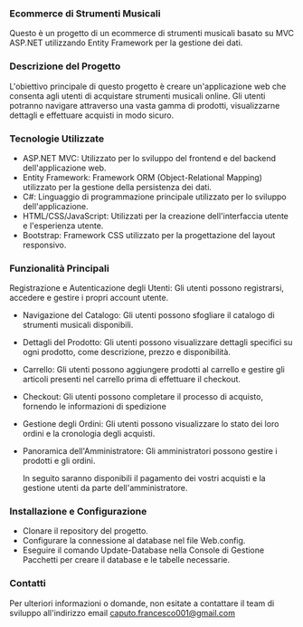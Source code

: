 
### Ecommerce di Strumenti Musicali

Questo è un progetto di un ecommerce di strumenti musicali basato su MVC ASP.NET utilizzando Entity Framework per la gestione dei dati.

### Descrizione del Progetto

L'obiettivo principale di questo progetto è creare un'applicazione web che consenta agli utenti di acquistare strumenti musicali online. Gli utenti potranno navigare attraverso una vasta gamma di prodotti, visualizzarne dettagli e effettuare acquisti in modo sicuro.

### Tecnologie Utilizzate

- ASP.NET MVC: Utilizzato per lo sviluppo del frontend e del backend dell'applicazione web.
- Entity Framework: Framework ORM (Object-Relational Mapping) utilizzato per la gestione della persistenza dei dati.
- C#: Linguaggio di programmazione principale utilizzato per lo sviluppo dell'applicazione.
- HTML/CSS/JavaScript: Utilizzati per la creazione dell'interfaccia utente e l'esperienza utente.
- Bootstrap: Framework CSS utilizzato per la progettazione del layout responsivo.

### Funzionalità Principali

Registrazione e Autenticazione degli Utenti: Gli utenti possono registrarsi, accedere e gestire i propri account utente.

- Navigazione del Catalogo: Gli utenti possono sfogliare il catalogo di strumenti musicali disponibili.
- Dettagli del Prodotto: Gli utenti possono visualizzare dettagli specifici su ogni prodotto, come descrizione, prezzo e disponibilità.
- Carrello: Gli utenti possono aggiungere prodotti al carrello e gestire gli articoli presenti nel carrello prima di effettuare il checkout.
- Checkout: Gli utenti possono completare il processo di acquisto, fornendo le informazioni di spedizione
- Gestione degli Ordini: Gli utenti possono visualizzare lo stato dei loro ordini e la cronologia degli acquisti.
- Panoramica dell'Amministratore: Gli amministratori possono gestire i prodotti e gli ordini.

  In seguito saranno disponibili il pagamento dei vostri acquisti e la gestione utenti da parte dell'amministratore.

### Installazione e Configurazione

- Clonare il repository del progetto.
- Configurare la connessione al database nel file Web.config.
- Eseguire il comando Update-Database nella Console di Gestione Pacchetti per creare il database e le tabelle necessarie.

### Contatti
Per ulteriori informazioni o domande, non esitate a contattare il team di sviluppo all'indirizzo email caputo.francesco001@gmail.com
